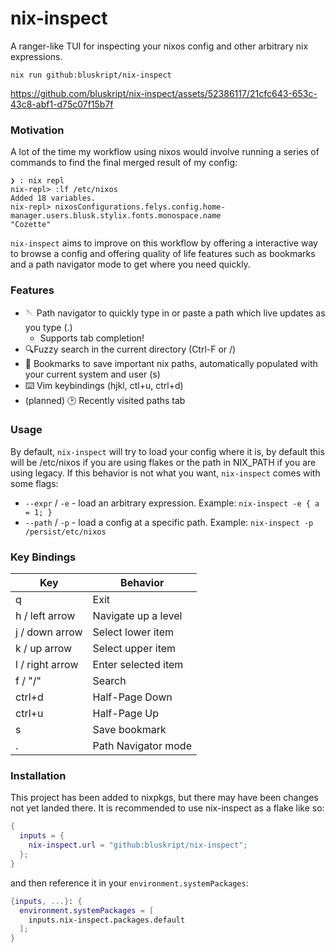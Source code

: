 # nix-inspect

A ranger-like TUI for inspecting your nixos config and other arbitrary nix expressions.

```
nix run github:bluskript/nix-inspect
```


https://github.com/bluskript/nix-inspect/assets/52386117/21cfc643-653c-43c8-abf1-d75c07f15b7f

### Motivation

A lot of the time my workflow using nixos would involve running a series of commands to find the final merged result of my config:
```
❯ : nix repl
nix-repl> :lf /etc/nixos
Added 18 variables.
nix-repl> nixosConfigurations.felys.config.home-manager.users.blusk.stylix.fonts.monospace.name
"Cozette"
```

`nix-inspect` aims to improve on this workflow by offering a interactive way to browse a config and offering quality of life features such as bookmarks and a path navigator mode to get where you need quickly.

### Features
- 🪡 Path navigator to quickly type in or paste a path which live updates as you type (.)
  - Supports tab completion!
- 🔍Fuzzy search in the current directory (Ctrl-F or /)
- 🔖 Bookmarks to save important nix paths, automatically populated with your current system and user (s)
- ⌨️ Vim keybindings (hjkl, ctl+u, ctrl+d)
- (planned) 🕑 Recently visited paths tab

### Usage

By default, `nix-inspect` will try to load your config where it is, by default this will be /etc/nixos if you are using flakes or the path in NIX_PATH if you are using legacy. If this behavior is not what you want, `nix-inspect` comes with some flags:

- `--expr` / `-e` - load an arbitrary expression. Example: `nix-inspect -e { a = 1; }`
- `--path` / `-p` - load a config at a specific path. Example: `nix-inspect -p /persist/etc/nixos`

### Key Bindings

| Key             | Behavior            |
| --------------- | ------------------- |
| q               | Exit                |
| h / left arrow  | Navigate up a level |
| j / down arrow  | Select lower item   |
| k / up arrow    | Select upper item   |
| l / right arrow | Enter selected item |
| f / "/"         | Search              |
| ctrl+d          | Half-Page Down      |
| ctrl+u          | Half-Page Up        |
| s               | Save bookmark       |
| .               | Path Navigator mode |


### Installation
This project has been added to nixpkgs, but there may have been changes not yet landed there. It is recommended to use nix-inspect as a flake like so:
```nix
{
  inputs = {
    nix-inspect.url = "github:bluskript/nix-inspect";
  };
}
```
and then reference it in your `environment.systemPackages`:
```nix
{inputs, ...}: {
  environment.systemPackages = [
    inputs.nix-inspect.packages.default
  ];
}
```
